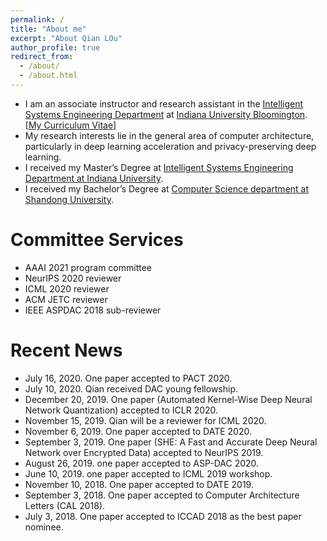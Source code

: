 ```yaml
---
permalink: /
title: "About me"
excerpt: "About Qian LOu"
author_profile: true
redirect_from: 
  - /about/
  - /about.html
---
```


<!--<p align="center">
  <img src="https://qianlou.github.io/files/lq.jpg?raw=true" alt="Photo" style="width: 450px;"/> 
</p>
-->
* I am an associate instructor and research assistant in the [Intelligent Systems Engineering Department](https://engineering.indiana.edu/) at [Indiana University Bloomington](https://www.indiana.edu/). [[My Curriculum Vitae](http://qianlou.github.io/files/lq_cv.pdf)] 
* My research interests lie in the general area of computer architecture, particularly in deep learning acceleration and privacy-preserving deep learning.
* I received my Master’s Degree at [Intelligent Systems Engineering Department at Indiana University](https://engineering.indiana.edu/).
* I received my Bachelor’s Degree at [Computer Science department at Shandong University](http://www.cs.en.qd.sdu.edu.cn/). 

# Committee Services
* AAAI 2021 program committee
* NeurIPS 2020 reviewer
* ICML 2020 reviewer
* ACM JETC reviewer 
* IEEE ASPDAC 2018 sub-reviewer


# Recent News
* July 16, 2020. One paper accepted to PACT 2020.
* July 10, 2020. Qian received DAC young fellowship.
* December 20, 2019. One paper (Automated Kernel-Wise Deep Neural Network Quantization) accepted to ICLR 2020.
* November 15, 2019. Qian will be a reviewer for ICML 2020. 
* November 6, 2019. One paper accepted to DATE 2020.
* September 3, 2019. One paper (SHE: A Fast and Accurate Deep Neural Network over Encrypted Data) accepted to NeurIPS 2019.
* August 26, 2019. one paper accepted to ASP-DAC 2020.
* June 10, 2019. one paper accepted to ICML 2019 workshop.
* November 10, 2018. One paper accepted to DATE 2019.
* September 3, 2018. One paper accepted to Computer Architecture Letters (CAL 2018).
* July 3, 2018. One paper accepted to ICCAD 2018 as the best paper nominee.


